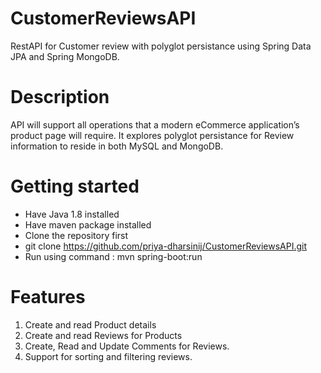 # CustomerReviewsAPI
RestAPI for Customer review with polyglot persistance using Spring Data JPA and Spring MongoDB.

# Description
API will support all operations that a modern eCommerce application’s product page will require.
It explores polyglot persistance for Review information to reside in both MySQL and MongoDB.

# Getting started
* Have Java 1.8 installed
* Have maven package installed
* Clone the repository first
* git clone https://github.com/priya-dharsinij/CustomerReviewsAPI.git
* Run using command : mvn spring-boot:run


# Features
1. Create and read Product details
2. Create and read Reviews for Products
3. Create, Read and Update Comments for Reviews.
4. Support for sorting and filtering reviews.
